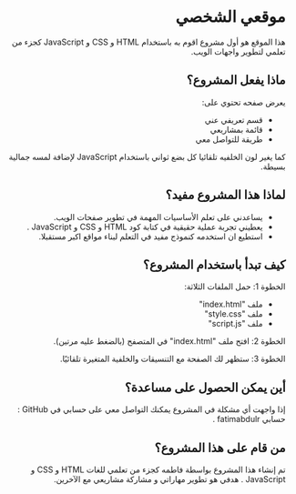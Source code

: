 <div align="right" dir="rtl">
  
# موقعي الشخصي
هذا الموقع هو أول مشروع اقوم به باستخدام HTML و CSS و JavaScript كجزء من تعلمي لتطوير واجهات الويب.

## ماذا يفعل المشروع؟
يعرض صفحه تحتوي على:
- قسم تعريفي عني
- قائمة بمشاريعي
- طريقة للتواصل معي
  
كما يغير لون الخلفيه تلقائيا كل بضع ثواني باستخدام JavaScript لإضافة لمسه جمالية بسيطة.

## لماذا هذا المشروع مفيد؟
- يساعدني على تعلم الأساسيات المهمة في تطوير صفحات الويب.
- يعطيني تجربة عملية حقيقية في كتابة كود HTML و CSS و JavaScript .
- استطيع ان استخدمه كنموذج مفيد في التعلم لبناء مواقع اكبر مستقبلا.

## كيف تبدأ باستخدام المشروع؟
 الخطوة 1: حمل الملفات الثلاثة:
   - ملف "index.html"
   - ملف "style.css"
   - ملف "script.js"

 الخطوة 2: افتح ملف "index.html" في المتصفح (بالضغط عليه مرتين).

 الخطوة 3: ستظهر لك الصفحة مع التنسيقات والخلفية المتغيرة تلقائيًا.
   
## أين يمكن الحصول على مساعدة؟
إذا واجهت أي مشكلة في المشروع يمكنك التواصل معي على حسابي في GitHub :
حسابي fatimabdulr .

## من قام على هذا المشروع؟
تم إنشاء هذا المشروع بواسطة فاطمه كجزء من تعلمي للغات HTML و CSS و JavaScript . 
هدفي هو تطوير مهاراتي و مشاركة مشاريعي مع الآخرين.
</div> 

